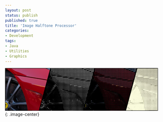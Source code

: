 ```yaml
---
layout: post
status: publish
published: true
title: 'Image Halftone Processor'
categories:
- Development
tags:
- Java
- Utilities
- Graphics
---
```


![](/assets/posts/2016-03-17-halftone.png){: .image-center}
